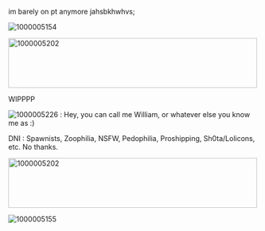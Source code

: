 im barely on pt anymore jahsbkhwhvs;



![1000005154](https://github.com/user-attachments/assets/41f7a423-c973-4566-b6d7-d6825d5b7882)

<img width="500" height="100" alt="1000005202" src="https://github.com/user-attachments/assets/0e0325be-8f2e-4adf-89ac-8b9e2642dc48" />

WIPPPP

![1000005226](https://github.com/user-attachments/assets/a03e96bd-618c-4319-b411-ecf8b844c94e) :
Hey, you can call me William, or whatever else you know me as :)


DNI : Spawnists, Zoophilia, NSFW, Pedophilia, Proshipping, Sh0ta/Lolicons, etc. No thanks.

<img width="500" height="100" alt="1000005202" src="https://github.com/user-attachments/assets/0e0325be-8f2e-4adf-89ac-8b9e2642dc48" />

![1000005155](https://github.com/user-attachments/assets/1a48a982-06dd-496d-bc33-825d76387ccf)



<!--
**maymadnness/Maymadnness** is a ✨ _special_ ✨ repository because its `README.md` (this file) appears on your GitHub profile.

Here are some ideas to get you started:

- 🔭 I’m currently working on ...
- 🌱 I’m currently learning ...
- 👯 I’m looking to collaborate on ...
- 🤔 I’m looking for help with ...
- 💬 Ask me about ...
- 📫 How to reach me: ...
- 😄 Pronouns: ...
- ⚡ Fun fact: ...
-->
